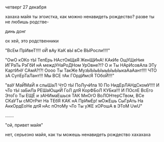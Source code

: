 четверг 27 декабря

хахаха майя ты эгоистка, как можно ненавидеть рождество? разве ты не любишь родстве-

динь донг

ох хей, это родственники

"ВсЕм ПрИвеТ!!!! оЙ вАу КаК вЫ вСе ВЫРосли!!!!"

"OwO кОКо тЫ ТепЕрь НАстОяЩаЯ ЖенЩИнА! КАкИе ОщУЩеНия ИГРаТь РэГбИ нА междУНаРоДНом УрОвне?!? О и Ты НАрИсовАла ЭТу КартИнУ САмА?!?! Оооо Ты ТакЖе МузЫЫыЫыыЫыЫыкаАаАант!!!! ЧТО зА СупЕрТаЛант!!! Мы ВСЕ тАк ГОрдИмсЯ ТОбоЙ!!!"

"ваУ МаЙМаЙ я слыШаЛ ЧтО тЫ ПоЛучИла 10 По НидЕрЛАНдСкомУ!!!! И чТо тЫ заБиЛа РЕШаЮщиЙ ГоЛ длЯ КорФБоЛ КУБка!!! И ПОслЕ ВсЕго ЭтоГо Ты ЕЩЁ и зАНИмаЕшься ТАК МнОгО ВоЛОНтерСТвом, ВСе СКаУТы сМОтРят На ТЕбЯ КАК нА ПрИмЕр! мОжЕшь СыГрАть На АккОрдЕоНе длЯ нАс пОтоМу чТо Ты уЖЕ хОРошА в ЭТоМ UwU"




....... 




"ой, привет майя"



нет, серьезно майя, как ты можешь ненавидеть рождество хахахаха
